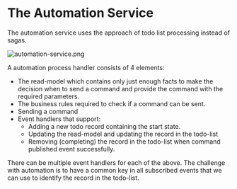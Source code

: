 # The Automation Service

The automation service uses the approach of todo list processing instead of sagas.

![automation-service.png](automation-service.png)

A automation process handler consists of 4 elements:
- The read-model which contains only just enough facts to make the decision when to send a command and provide the command with the required parameters.
- The business rules required to check if a command can be sent.
- Sending a command
- Event handlers that support:
  - Adding a new todo record containing the start state.
  - Updating the read-model and updating the record in the todo-list
  - Removing (completing) the record in the todo-list when command published event successfully.

There can be multiple event handlers for each of the above.
The challenge with automation is to have a common key in all subscribed events that we can use to identify the record in the todo-list.
